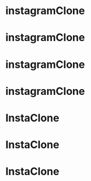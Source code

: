 # instagramClone
# instagramClone
# instagramClone
# instagramClone
# InstaClone
# InstaClone
# InstaClone
